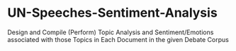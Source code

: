 # UN-Speeches-Sentiment-Analysis
Design and Compile (Perform) Topic Analysis and Sentiment/Emotions associated with those Topics in Each Document in the given Debate Corpus
